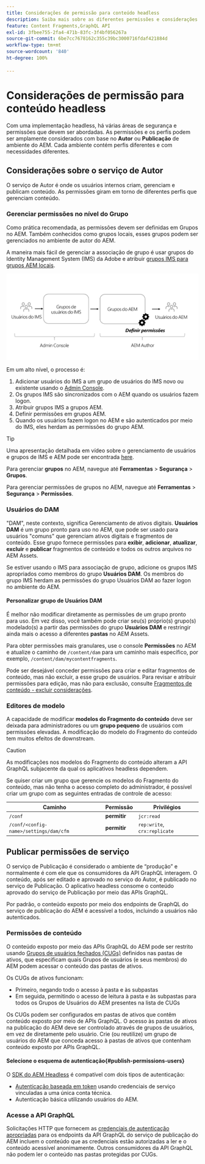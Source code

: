 ```yaml
---
title: Considerações de permissão para conteúdo headless
description: Saiba mais sobre as diferentes permissões e considerações de ACL para uma implementação headless com o Adobe Experience Manager. Entenda os diferentes perfis e os possíveis níveis de permissão necessários para os ambientes do Autor e de Publicação.
feature: Content Fragments,GraphQL API
exl-id: 3fbee755-2fa4-471b-83fc-3f4bf056267a
source-git-commit: 6be7cc7678162c355c39bc3000716fdaf421884d
workflow-type: tm+mt
source-wordcount: '840'
ht-degree: 100%

---
```


# Considerações de permissão para conteúdo headless

Com uma implementação headless, há várias áreas de segurança e permissões que devem ser abordadas. As permissões e os perfis podem ser amplamente considerados com base no **Autor** ou **Publicação** de ambiente do AEM. Cada ambiente contém perfis diferentes e com necessidades diferentes.

## Considerações sobre o serviço de Autor

O serviço de Autor é onde os usuários internos criam, gerenciam e publicam conteúdo. As permissões giram em torno de diferentes perfis que gerenciam conteúdo.

### Gerenciar permissões no nível do Grupo

Como prática recomendada, as permissões devem ser definidas em Grupos no AEM. Também conhecidos como grupos locais, esses grupos podem ser gerenciados no ambiente de autor do AEM.

A maneira mais fácil de gerenciar a associação de grupo é usar grupos do Identity Management System (IMS) da Adobe e atribuir [grupos IMS para grupos AEM locais](https://experienceleague.adobe.com/docs/experience-manager-cloud-service/content/security/ims-support.html?lang=pt-BR#managing-permissions-in-aem).

![Fluxo de permissão do Admin console](assets/admin-console-aem-group-permissions.png)

Em um alto nível, o processo é:

1. Adicionar usuários do IMS a um grupo de usuários do IMS novo ou existente usando o [Admin Console](https://adminconsole.adobe.com/).
1. Os grupos IMS são sincronizados com o AEM quando os usuários fazem logon.
1. Atribuir grupos IMS a grupos AEM.
1. Definir permissões em grupos AEM.
1. Quando os usuários fazem logon no AEM e são autenticados por meio do IMS, eles herdam as permissões do grupo AEM.

>[!TIP]
>
> Uma apresentação detalhada em vídeo sobre o gerenciamento de usuários e grupos de IMS e AEM pode ser encontrada [here](https://experienceleague.adobe.com/docs/experience-manager-learn/cloud-service/accessing/overview.html?lang=pt-BR).

Para gerenciar **grupos** no AEM, navegue até **Ferramentas** > **Segurança** > **Grupos**.

Para gerenciar permissões de grupos no AEM, navegue até **Ferramentas** > **Segurança** > **Permissões**.

### Usuários do DAM

&quot;DAM&quot;, neste contexto, significa Gerenciamento de ativos digitais. **Usuários DAM** é um grupo pronto para uso no AEM, que pode ser usado para usuários &quot;comuns&quot; que gerenciam ativos digitais e fragmentos de conteúdo. Esse grupo fornece permissões para **exibir**, **adicionar**, **atualizar**, **excluir** e **publicar** fragmentos de conteúdo e todos os outros arquivos no AEM Assets.

Se estiver usando o IMS para associação de grupo, adicione os grupos IMS apropriados como membros do grupo **Usuários DAM**. Os membros do grupo IMS herdam as permissões do grupo Usuários DAM ao fazer logon no ambiente do AEM.

#### Personalizar grupo de Usuários DAM

É melhor não modificar diretamente as permissões de um grupo pronto para uso. Em vez disso, você também pode criar seu(s) próprio(s) grupo(s) modelado(s) a partir das permissões do grupo **Usuários DAM** e restringir ainda mais o acesso a diferentes **pastas** no AEM Assets.

Para obter permissões mais granulares, use o console **Permissões** no AEM e atualize o caminho de `/content/dam` para um caminho mais específico, por exemplo, `/content/dam/mycontentfragments`.

Pode ser desejável conceder permissões para criar e editar fragmentos de conteúdo, mas não excluir, a esse grupo de usuários. Para revisar e atribuir permissões para edição, mas não para exclusão, consulte [Fragmentos de conteúdo - excluir considerações](/help/sites-cloud/administering/content-fragments/content-fragments-delete.md).

### Editores de modelo

A capacidade de modificar **modelos do Fragmento do conteúdo** deve ser deixada para administradores ou um **grupo pequeno** de usuários com permissões elevadas. A modificação do modelo do Fragmento do conteúdo tem muitos efeitos de downstream.

>[!CAUTION]
>
>As modificações nos modelos do Fragmento do conteúdo alteram a API GraphQL subjacente da qual os aplicativos headless dependem.

Se quiser criar um grupo que gerencie os modelos do Fragmento do conteúdo, mas não tenha o acesso completo do administrador, é possível criar um grupo com as seguintes entradas de controle de acesso:

| Caminho | Permissão | Privilégios |
|-----| -------------| ---------|
| `/conf` | **permitir** | `jcr:read` |
| `/conf/<config-name>/settings/dam/cfm` | **permitir** | `rep:write`, `crx:replicate` |

## Publicar permissões de serviço

O serviço de Publicação é considerado o ambiente de “produção” e normalmente é com ele que os consumidores da API GraphQL interagem. O conteúdo, após ser editado e aprovado no serviço do Autor, é publicado no serviço de Publicação. O aplicativo headless consome o conteúdo aprovado do serviço de Publicação por meio das APIs GraphQL.

Por padrão, o conteúdo exposto por meio dos endpoints de GraphQL do serviço de publicação do AEM é acessível a todos, incluindo a usuários não autenticados.

### Permissões de conteúdo

O conteúdo exposto por meio das APIs GraphQL do AEM pode ser restrito usando [Grupos de usuários fechados (CUGs)](https://experienceleague.adobe.com/docs/experience-manager-learn/assets/advanced/closed-user-groups.html?lang=pt-BR) definidos nas pastas de ativos, que especificam quais Grupos de usuários (e seus membros) do AEM podem acessar o conteúdo das pastas de ativos.

Os CUGs de ativos funcionam:

* Primeiro, negando todo o acesso à pasta e às subpastas
* Em seguida, permitindo o acesso de leitura à pasta e às subpastas para todos os Grupos de Usuários do AEM presentes na lista de CUGs

Os CUGs podem ser configurados em pastas de ativos que contêm conteúdo exposto por meio de APIs GraphQL. O acesso às pastas de ativos na publicação do AEM deve ser controlado através de grupos de usuários, em vez de diretamente pelo usuário. Crie (ou reutilize) um grupo de usuários do AEM que conceda acesso à pastas de ativos que contenham conteúdo exposto por APIs GraphQL.

#### Selecione o esquema de autenticação{#publish-permissions-users}

O [SDK do AEM Headless](https://github.com/adobe/aem-headless-client-js#create-aemheadless-client) é compatível com dois tipos de autenticação:

* [Autenticação baseada em token](/help/implementing/developing/introduction/generating-access-tokens-for-server-side-apis.md) usando credenciais de serviço vinculadas a uma única conta técnica.
* Autenticação básica utilizando usuários do AEM.

### Acesse a API GraphQL

Solicitações HTTP que fornecem as [credenciais de autenticação apropriadas](https://github.com/adobe/aem-headless-client-js#create-aemheadless-client) para os endpoints da API GraphQL do serviço de publicação do AEM incluem o conteúdo que as credenciais estão autorizadas a ler e o conteúdo acessível anonimamente. Outros consumidores da API GraphQL não podem ler o conteúdo nas pastas protegidas por CUGs.

